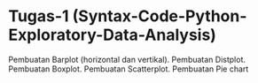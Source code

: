 # Tugas-1 (Syntax-Code-Python-Exploratory-Data-Analysis)
Pembuatan Barplot (horizontal dan vertikal). Pembuatan Distplot. Pembuatan Boxplot. Pembuatan Scatterplot. Pembuatan Pie chart
